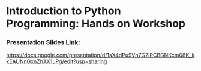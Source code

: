 # Introduction to Python Programming: Hands on Workshop

### Presentation Slides Link:

https://docs.google.com/presentation/d/1sX4dPu9Vn7G2lPCBGNKcm08K_kkEAUNnGxnZhAX1uPg/edit?usp=sharing


